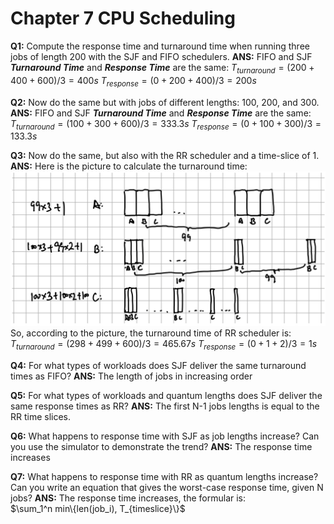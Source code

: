 # Chapter 7 CPU Scheduling
**Q1:** Compute the response time and turnaround time when running three jobs of length 200 with the SJF and FIFO schedulers.
**ANS:** FIFO and SJF ***Turnaround Time*** and ***Response Time*** are the same: 
$T_{turnaround} = (200 + 400 + 600) / 3 = 400s$
$T_{response} = (0 + 200 + 400) / 3 = 200s$

**Q2:** Now do the same but with jobs of different lengths: 100, 200, and 300.
**ANS:** FIFO and SJF ***Turnaround Time*** and ***Response Time*** are the same: 
$T_{turnaround} = (100 + 300 + 600) / 3 = 333.3s$
$T_{response} = (0 + 100 + 300) / 3 = 133.3s$

**Q3:** Now do the same, but also with the RR scheduler and a time-slice of 1.
**ANS:** Here is the picture to calculate the turnaround time:
![RoundRobin](./RoundRobin.png)
So, according to the picture, the turnaround time of RR scheduler is: 
$T_{turnaround} = (298 + 499 + 600) / 3 = 465.67s$
$T_{response} = (0 + 1 + 2) / 3 = 1s$

**Q4:** For what types of workloads does SJF deliver the same turnaround times as FIFO?
**ANS:** The length of jobs in increasing order

**Q5:** For what types of workloads and quantum lengths does SJF deliver the same response times as RR?
**ANS:** The first N-1 jobs lengths is equal to the RR time slices.

**Q6:** What happens to response time with SJF as job lengths increase? Can you use the simulator to demonstrate the trend?
**ANS:** The response time increases

**Q7:** What happens to response time with RR as quantum lengths increase? Can you write an equation that gives the worst-case response time, given N jobs?
**ANS:**  The response time increases, the formular is:  
$\sum_1^n min\{len(job_i), T_{timeslice}\}$







